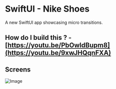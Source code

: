 # SwiftUI - Nike Shoes
A new SwiftUI app showcasing micro transitions.

## How do I build this ? - [https://youtu.be/PbOwldBupm8](https://youtu.be/9xwJHQqnFXA)

## Screens
![Image](https://github.com/user-attachments/assets/9e0e02f3-460f-4a14-b398-c1c6f975d89b)
